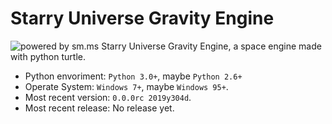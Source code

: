 # Starry Universe Gravity Engine
![powered by sm.ms](https://i.loli.net/2019/12/28/OJKLEFaj3nATWHq.png)
Starry Universe Gravity Engine, a space engine made with python turtle.
- Python envoriment: `Python 3.0+`, maybe `Python 2.6+`
- Operate System: `Windows 7+`, maybe `Windows 95+`.
- Most recent version: `0.0.0rc 2019y304d`.
- Most recent release: No release yet.
